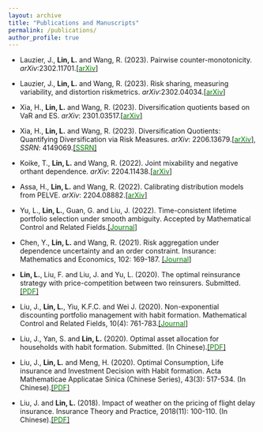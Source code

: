 ```yaml
---
layout: archive
title: "Publications and Manuscripts"
permalink: /publications/
author_profile: true
---
```


- Lauzier, J., **Lin, L.** and  Wang, R. (2023). Pairwise counter-monotonicity.  *arXiv*:2302.11701.[[<span style="color:green">arXiv</span>]](https://arxiv.org/abs/2302.11701)

- Lauzier, J., **Lin, L.** and  Wang, R. (2023). Risk sharing, measuring variability, and distortion riskmetrics.  *arXiv*:2302.04034.[[<span style="color:green">arXiv</span>]](https://arxiv.org/abs/2302.04034)

- Xia, H.,  **Lin, L.**  and Wang, R. (2023). Diversification quotients based on VaR and ES. *arXiv*: 2301.03517.[[<span style="color:green">arXiv</span>]](https://arxiv.org/abs/2301.03517)

- Xia, H.,  **Lin, L.**  and Wang, R. (2023). Diversification Quotients: Quantifying Diversification via Risk Measures. *arXiv*: 2206.13679.[[<span style="color:green">arXiv</span>]](https://arxiv.org/abs/2206.13679), *SSRN*: 4149069.[[<span style="color:green">SSRN</span>]](https://ssrn.com/abstract=4149069)


- Koike, T., **Lin, L.** and Wang, R. (2022). Joint mixability and negative orthant dependence. *arXiv*: 2204.11438.[[<span style="color:green">arXiv</span>]](https://arxiv.org/abs/2204.11438) 

- Assa, H., **Lin, L.** and Wang, R. (2022). Calibrating distribution models from PELVE. *arXiv*: 2204.08882.[[<span style="color:green">arXiv</span>]](https://arxiv.org/abs/2204.08882) 

- Yu, L., **Lin, L.**, Guan, G. and Liu, J. (2022). Time-consistent lifetime portfolio selection under smooth ambiguity. Accepted by Mathematical Control and Related Fields.[[<span style="color:green">Journal</span>]](https://www.aimsciences.org/article/doi/10.3934/mcrf.2022023) 

- Chen, Y., **Lin, L.** and Wang, R. (2021). Risk aggregation under dependence uncertainty and an order constraint. Insurance: Mathematics and Economics, 102: 169-187. [[<span style="color:green">Journal</span>]](https://doi.org/10.1016/j.insmatheco.2021.10.006) 

- **Lin, L.**, Liu, F. and Liu, J. and Yu, L. (2020). The optimal reinsurance strategy with price-competition between two reinsurers. Submitted.[[<span style="color:green">PDF</span>]](https://liyuan-lin.github.io/Liyuan/files/reinsurance-0821.pdf) 

- Liu, J., **Lin, L.**, Yiu, K.F.C. and Wei J. (2020). Non-exponential discounting portfolio management with habit formation. Mathematical Control and Related Fields, 10(4): 761-783.[[<span style="color:green">Journal</span>]](https://www.aimsciences.org/article/doi/10.3934/mcrf.2020019) 

- Liu, J., Yan, S. and **Lin, L.** (2020). Optimal asset allocation for households with habit formation. Submitted. (In Chinese).[[<span style="color:green">PDF</span>]](https://liyuan-lin.github.io/Liyuan/files/family.pdf) 

- Liu, J., **Lin, L.** and Meng, H. (2020). Optimal Consumption, Life insurance and Investment Decision with Habit formation. Acta Mathematicae Applicatae Sinica (Chinese Series), 43(3): 517-534. (In Chinese).[[<span style="color:green">PDF</span>]](https://liyuan-lin.github.io/Liyuan/files/habit.pdf) 

- Liu, J. and **Lin, L.** (2018). Impact of weather on the pricing of flight delay insurance. Insurance Theory and Practice, 2018(11): 100-110. (In Chinese).[[<span style="color:green">PDF</span>]](https://liyuan-lin.github.io/Liyuan/files/impact.pdf) 
